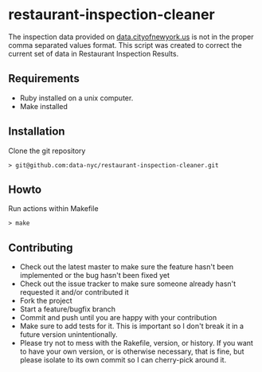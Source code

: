restaurant-inspection-cleaner
=============================

The inspection data provided on
[data.cityofnewyork.us](http://data.cityofnewyork.us) is not in the proper
comma separated values format. This script was created to correct the
current set of data in Restaurant Inspection Results.


## Requirements

- Ruby installed on a unix computer.
- Make installed


## Installation

Clone the git repository

    > git@github.com:data-nyc/restaurant-inspection-cleaner.git


## Howto

Run actions within Makefile

    > make


## Contributing

- Check out the latest master to make sure the feature hasn't been implemented or the bug hasn't been fixed yet
- Check out the issue tracker to make sure someone already hasn't requested it and/or contributed it
- Fork the project
- Start a feature/bugfix branch
- Commit and push until you are happy with your contribution
- Make sure to add tests for it. This is important so I don't break it in a future version unintentionally.
- Please try not to mess with the Rakefile, version, or history. If you want to have your own version, or is otherwise necessary, that is fine, but please isolate to its own commit so I can cherry-pick around it.

